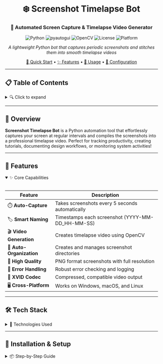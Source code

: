<div align="center">

# ❄️ Screenshot Timelapse Bot

### 📸 Automated Screen Capture & Timelapse Video Generator

![Python](https://img.shields.io/badge/Python-3.7+-E92063?style=flat-square&logo=python&logoColor=white)
![pyautogui](https://img.shields.io/badge/PyAutoGUI-Latest-E92063?style=flat-square)
![OpenCV](https://img.shields.io/badge/OpenCV-4.5+-E92063?style=flat-square&logo=opencv&logoColor=white)
![License](https://img.shields.io/badge/License-MIT-E92063?style=flat-square)
![Platform](https://img.shields.io/badge/Platform-Cross--Platform-E92063?style=flat-square)

*A lightweight Python bot that captures periodic screenshots and stitches them into smooth timelapse videos*

[🚀 Quick Start](#-installation--setup) • [✨ Features](#-features) • [📖 Usage](#-usage) • [🔧 Configuration](#-configuration)

</div>

---

## 📋 Table of Contents

<details>
<summary>🔍 Click to expand</summary>

- [Overview](#-overview)
- [Features](#-features)
- [Tech Stack](#-tech-stack)
- [Installation & Setup](#-installation--setup)
- [Usage](#-usage)
- [How It Works](#-how-it-works)
- [Configuration](#-configuration)
- [File Structure](#-file-structure)
- [Troubleshooting](#-troubleshooting)
- [Contributing](#-contributing)
- [Author](#-author)
- [License](#-license)

</details>

---

## 🌈 Overview

**Screenshot Timelapse Bot** is a Python automation tool that effortlessly captures your screen at regular intervals and compiles the screenshots into a professional timelapse video. Perfect for tracking productivity, creating tutorials, documenting design workflows, or monitoring system activities!

---

## 🎯 Features

<details open>
<summary>✨ Core Capabilities</summary>

<br>

| Feature | Description |
|---------|-------------|
| ⏱️ **Auto-Capture** | Takes screenshots every 5 seconds automatically |
| 🏷️ **Smart Naming** | Timestamps each screenshot (YYYY-MM-DD_HH-MM-SS) |
| 🎬 **Video Generation** | Creates timelapse video using OpenCV |
| 📁 **Auto-Organization** | Creates and manages screenshot directories |
| 💾 **High Quality** | PNG format screenshots with full resolution |
| 🔄 **Error Handling** | Robust error checking and logging |
| 🎥 **XVID Codec** | Compressed, compatible video output |
| 🖥️ **Cross-Platform** | Works on Windows, macOS, and Linux |

</details>

---

## 🛠 Tech Stack

<details>
<summary>🔧 Technologies Used</summary>

<br>

| Technology | Purpose | Version |
|------------|---------|---------|
| 🐍 **Python** | Core Language | 3.7+ |
| 📸 **PyAutoGUI** | Screenshot Capture | Latest |
| 🎥 **OpenCV** | Video Processing | 4.5+ |
| 🖼️ **Pillow** | Image Processing | 8.0+ |
| 📁 **os** | File Management | Built-in |
| ⏰ **time** | Scheduling & Timing | Built-in |


</details>

---

## 🚀 Installation & Setup

<details>
<summary>📦 Step-by-Step Guide</summary>

<br>

### **Prerequisites**

![Python](https://img.shields.io/badge/Python-3.7%2B%20Required-E92063?style=flat-square&logo=python&logoColor=white)

- Install [Python 3.7+](https://www.python.org/downloads/)
- Ensure `pip` is installed and updated

### **1️⃣ Clone Repository**

```bash
git clone https://github.com/Hemaksh69/screenshot-timelapse-bot.git
cd screenshot-timelapse-bot
2️⃣ Install Dependencies
Bash

pip install pyautogui opencv-python pillow
Or use requirements.txt:

Bash

pip install -r requirements.txt
3️⃣ Run the Bot
Bash

python timelapse.py
4️⃣ Check Output
Screenshots and video will be saved to:

text

📁 ~/Pictures/Screenshots/
   ├── screenshot_2024-01-15_14-30-00.png
   ├── screenshot_2024-01-15_14-30-05.png
   ├── ...
   └── timelapse.avi
</details>
🎮 Usage
<details> <summary>🏃 Quick Start Guide</summary><br>
Basic Execution
Bash

python timelapse.py
What Happens:
🎬 Initialization - Creates ~/Pictures/Screenshots/ directory
📸 Capture Phase - Takes 6 screenshots over 30 seconds (every 5s)
🎥 Compilation - Processes all PNG files into video
💾 Output - Saves timelapse.avi at 2 FPS
✅ Completion - Displays success message
Expected Output:
text

Creating directory: /home/user/Pictures/Screenshots
Screenshot saved: /home/user/Pictures/Screenshots/screenshot_2024-01-15_14-30-00.png
Screenshot saved: /home/user/Pictures/Screenshots/screenshot_2024-01-15_14-30-05.png
...
Screenshot capturing completed!
Creating Timelapse...
Timelapse video saved as /home/user/Pictures/Screenshots/timelapse.avi
</details>
🔧 Configuration
<details> <summary>⚙️ Customization Options</summary><br>
🕒 Change Capture Duration
Python

# Default: 30 seconds
timer = time.time() + 30  # ← Change this value
Example: 2 minutes of capture

Python

timer = time.time() + 120
⏱️ Change Capture Interval
Python

# Default: 5 seconds between screenshots
time.sleep(5)  # ← Change this value
Example: Screenshot every 2 seconds

Python

time.sleep(2)
🎬 Change Video Frame Rate
Python

# Default: 2 FPS
cv2.VideoWriter(video, cv2.VideoWriter_fourcc(*"XVID"), 2, (width, height))
#                                                        ↑
#                                                    Change FPS
Example: Smoother 10 FPS video

Python

cv2.VideoWriter(video, cv2.VideoWriter_fourcc(*"XVID"), 10, (width, height))
📁 Change Save Location
Python

# Default: ~/Pictures/Screenshots
savepaths = os.path.join(os.path.expanduser("~"), "Pictures", "Screenshots")
Example: Custom directory

Python

savepaths = os.path.join(os.path.expanduser("~"), "Desktop", "MyTimelapse")
🎨 Configuration Examples
Use Case	Duration	Interval	FPS
🎨 Design Work	3600s (1hr)	30s	5
📚 Study Session	7200s (2hr)	60s	10
🎮 Gaming	1800s (30m)	10s	15
💼 Work Day	28800s (8hr)	300s (5m)	5
</details>
📂 File Structure
<details> <summary>🗂️ Project Organization</summary><br>
text

screenshot-timelapse-bot/
│
├── 📄 timelapse.py           # Main script
├── 📄 requirements.txt       # Python dependencies
├── 📄 README.md             # Documentation
├── 📄 LICENSE               # MIT License
├── 📄 .gitignore            # Git ignore rules
│
└── 📁 ~/Pictures/Screenshots/  (Output directory)
    ├── 🖼️ screenshot_2024-01-15_14-30-00.png
    ├── 🖼️ screenshot_2024-01-15_14-30-05.png
    ├── 🖼️ screenshot_2024-01-15_14-30-10.png
    └── 🎥 timelapse.avi
</details>
🔍 How It Works
<details> <summary>⚙️ Technical Breakdown</summary><br>
Phase 1: Setup
Python

# Creates screenshot directory if it doesn't exist
savepaths = os.path.join(os.path.expanduser("~"), "Pictures", "Screenshots")
os.makedirs(savepaths, exist_ok=True)
Phase 2: Screenshot Capture
Python

# Captures screen with timestamp
def tshot():
    timestamp = time.strftime("%Y-%m-%d_%H-%M-%S")
    shot = pyautogui.screenshot()
    shot.save(filepath)
Phase 3: Capture Loop
Python

# Runs for 30 seconds, capturing every 5 seconds
timer = time.time() + 30
while time.time() < timer:
    tshot()
    time.sleep(5)
Phase 4: Video Compilation
Python

# Reads all PNG files and creates video
video_writer = cv2.VideoWriter(video, cv2.VideoWriter_fourcc(*"XVID"), 2, (width, height))
for image in images:
    frame = cv2.imread(img_path)
    video_writer.write(frame)
</details>
🐛 Troubleshooting
<details> <summary>❓ Common Issues & Solutions</summary><br>
❌ "Failed to capture screenshot!"
Cause: Screen access permissions
Solution:

Bash

# macOS: Grant Terminal/Python screen recording permission in:
# System Preferences → Security & Privacy → Screen Recording

# Linux: Install scrot if using Wayland
sudo apt-get install scrot
❌ "NO SCREENSHOTS FOUND!"
Cause: No PNG files in directory
Solution: Check write permissions and disk space

Bash

ls -la ~/Pictures/Screenshots/
❌ "Error reading image"
Cause: Corrupted or incomplete file
Solution: Delete corrupted files and re-run

Bash

cd ~/Pictures/Screenshots/
rm screenshot_*.png
❌ Video won't play
Cause: Missing XVID codec
Solution:

Install VLC Media Player
Or install codec: sudo apt-get install libxvidcore-dev
❌ ModuleNotFoundError
Cause: Missing dependencies
Solution:

Bash

pip install --upgrade pyautogui opencv-python pillow
</details>
🤝 Contributing
<details> <summary>💡 How to Contribute</summary><br>
Contributions are welcome! 🎉

Steps:
🍴 Fork the repository
🌿 Create feature branch
Bash

git checkout -b feature/AmazingFeature
💾 Commit your changes
Bash

git commit -m 'Add some AmazingFeature'
📤 Push to the branch
Bash

git push origin feature/AmazingFeature
🔃 Open a Pull Request
Ideas for Contributions:
🎨 Add GUI interface
⚙️ Config file support
🔔 Desktop notifications
📊 Progress bar
🎞️ Multiple video formats
🌐 Web dashboard
</details>
👤 Author
<div align="center">
Hemaksh69 ❄️
GitHub
Profile

Made with 💖 and Python

</div>
📄 License
<details> <summary>⚖️ MIT License</summary><br>
text

MIT License

Copyright (c) 2024 Hemaksh69

Permission is hereby granted, free of charge, to any person obtaining a copy
of this software and associated documentation files (the "Software"), to deal
in the Software without restriction, including without limitation the rights
to use, copy, modify, merge, publish, distribute, sublicense, and/or sell
copies of the Software, and to permit persons to whom the Software is
furnished to do so, subject to the following conditions:

The above copyright notice and this permission notice shall be included in all
copies or substantial portions of the Software.

THE SOFTWARE IS PROVIDED "AS IS", WITHOUT WARRANTY OF ANY KIND, EXPRESS OR
IMPLIED, INCLUDING BUT NOT LIMITED TO THE WARRANTIES OF MERCHANTABILITY,
FITNESS FOR A PARTICULAR PURPOSE AND NONINFRINGEMENT. IN NO EVENT SHALL THE
AUTHORS OR COPYRIGHT HOLDERS BE LIABLE FOR ANY CLAIM, DAMAGES OR OTHER
LIABILITY, WHETHER IN AN ACTION OF CONTRACT, TORT OR OTHERWISE, ARISING FROM,
OUT OF OR IN CONNECTION WITH THE SOFTWARE OR THE USE OR OTHER DEALINGS IN THE
SOFTWARE.
</details>
<div align="center">
⭐ Star this repo if you found it helpful!
Stars
Forks
Issues

Happy Coding! 🚀❄️

</div> ```
